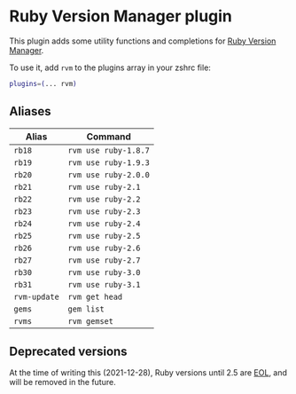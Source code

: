 # Ruby Version Manager plugin

This plugin adds some utility functions and completions for [Ruby Version Manager](https://rvm.io/).

To use it, add `rvm` to the plugins array in your zshrc file:

```zsh
plugins=(... rvm)
```

## Aliases

| Alias        | Command              |
| ------------ | -------------------- |
| `rb18`       | `rvm use ruby-1.8.7` |
| `rb19`       | `rvm use ruby-1.9.3` |
| `rb20`       | `rvm use ruby-2.0.0` |
| `rb21`       | `rvm use ruby-2.1`   |
| `rb22`       | `rvm use ruby-2.2`   |
| `rb23`       | `rvm use ruby-2.3`   |
| `rb24`       | `rvm use ruby-2.4`   |
| `rb25`       | `rvm use ruby-2.5`   |
| `rb26`       | `rvm use ruby-2.6`   |
| `rb27`       | `rvm use ruby-2.7`   |
| `rb30`       | `rvm use ruby-3.0`   |
| `rb31`       | `rvm use ruby-3.1`   |
| `rvm-update` | `rvm get head`       |
| `gems`       | `gem list`           |
| `rvms`       | `rvm gemset`         |

## Deprecated versions

At the time of writing this (2021-12-28), Ruby versions until 2.5 are [EOL][1],
and will be removed in the future.

[1]: https://endoflife.date/ruby
